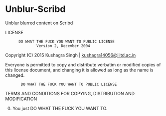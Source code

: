 # Unblur-Scribd
Unblur blurred content on Scribd

LICENSE

          DO WHAT THE FUCK YOU WANT TO PUBLIC LICENSE
                  Version 2, December 2004

Copyright (C) 2015 Kushagra Singh | kushagra14056@iiitd.ac.in

Everyone is permitted to copy and distribute verbatim or modified
copies of this license document, and changing it is allowed as long
as the name is changed.

           DO WHAT THE FUCK YOU WANT TO PUBLIC LICENSE
  TERMS AND CONDITIONS FOR COPYING, DISTRIBUTION AND MODIFICATION

 0. You just DO WHAT THE FUCK YOU WANT TO.
